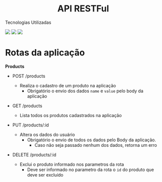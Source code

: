 <h1 align="center">API RESTFul</h1>

<p align="left">Tecnologias Utilizadas</p>

 <a href="https://docs.oracle.com/en/java/javase/index.html" align="center"><img src = "https://img.shields.io/badge/java-%23ED8B00.svg?style=for-the-badge&logo=openjdk&logoColor=white"/></a>
 <a href="https://springdoc.org/#Introduction"><img src = "https://img.shields.io/badge/spring-%236DB33F.svg?style=for-the-badge&logo=spring&logoColor=white"/></a>
 <a href="https://www.postgresql.org/docs/"><img src = "https://img.shields.io/badge/postgres-%23316192.svg?style=for-the-badge&logo=postgresql&logoColor=white"/></a>

 




  
# Rotas da aplicação

**Products**

- POST /products
    - Realiza o cadastro de um produto na aplicação
        - Obrigatório o envio dos dados `name` e `value`  pelo body da aplicação

- GET /products
    - Lista todos os produtos cadastrados na aplicação
    

- PUT /products/:id
    - Altera os dados do usuário
        - Obrigatório o envio de todos os dados pelo Body da aplicação.
            - Caso não seja passado nenhum dos dados, retorna um erro

- DELETE /products/:id
    - Exclui o produto informado nos parametros da rota
        - Deve ser informado no parametro da rota o `id` do produto que deve ser excluído

